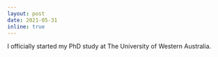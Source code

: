 ```yaml
---
layout: post
date: 2021-05-31 
inline: true
---
```


I officially started my PhD study at The University of Western Australia.